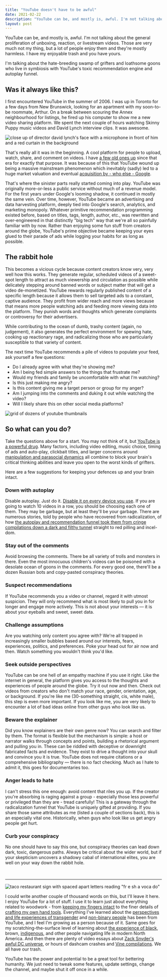 ```yaml
---
title: "YouTube doesn't have to be awful"
date: 2021-02-22
description: "YouTube can be, and mostly is, awful. I'm not talking about the general proliferation of unboxing, reaction, or livestream videos. Those are very much not my thing, but a lot of people enjoy them and they're mostly harmless."
layout: post
---
```


YouTube can be, and mostly is, awful. I'm not talking about the general proliferation of unboxing, reaction, or livestream videos. Those are very much not my thing, but a lot of people enjoy them and they're mostly harmless. I have my enjoyable trash and you have yours.

I'm talking about the hate-breeding swamp of grifters and loathsome goons who live in symbiosis with YouTube's toxic recommendation engine and autoplay funnel.

## Was it always like this?

I first encountered YouTube in the summer of 2006. I was up in Toronto for a few days from New Brunswick, looking for an apartment with my soon-to-be roommate, Arthur. On a break between scouring the Annex neighbourhood for listings, he fired up his computer to show me a new video sharing platform. We spent the next couple of hours watching Skinny Puppy music videos and David Lynch interview clips. It was awesome.

![close up of director david lynch's face with a microphone in front of him and a red curtain in the background](/assets/david-lynch-iphone.png "David Lynch famously [dissing film watching on iPhones](https://www.youtube.com/watch?v=wKiIroiCvZ0) circa 2008 (not 2006, I know).")

That's really all it was in the beginning. A cool platform for people to upload, watch, share, and comment on videos. I have [a few old ones up](https://www.youtube.com/watch?v=jOYA5IQbntU) since that era for exactly that purpose. It was because of this that YouTube wound up being a massive mainstream phenomenon which inevitably (sadly) led to a huge market valuation and eventual [acquisition by - who else - Google](https://en.wikipedia.org/wiki/History_of_YouTube#:~:text=On%20October%209%2C%202006%2C%20it,was%20Google's%20second%2Dlargest%20acquisition).

That's where the sinister parts really started coming into play. YouTube was originally more-or-less a public service without much of a revenue model. For the first years under Google's looming shadow, it continued in mostly the same vein. Over time, however, YouTube became an advertising and data harvesting platform, deeply tied into Google's search, analytics, and marketing monopoly. Whatever primitive recommendation programming existed before, based on titles, tags, length, author, etc., was rewritten and over-engineered in that distinctly "big tech" way that we're all so painfully familiar with by now. Rather than enjoying some fun stuff from creators around the globe, YouTube's prime objective became keeping your eyes glued to their parade of ads while logging your habits for as long as possible.

## The rabbit hole

This becomes a vicious cycle because content creators know very, very well how this works. They generate regular, scheduled videos of a sweet-spot length to attract as much viewership and circulation as possible while delicately stepping around banned words or subject matter that will get a video de-monetized. YouTube rewards regularly published content of a specific length because it allows them to sell targeted ads to a constant, captive audience. They profit from wider reach and more views because that means more people watching ads and feeding more viewing data into the platform. They punish words and thoughts which generate complaints or controversy for their advertisers.

While contributing to the ocean of dumb, trashy content (again, no judgement), it also generates the perfect environment for spewing hate, cooking up reactionary rage, and radicalizing those who are particularly susceptible to that variety of content.

The next time YouTube recommends a pile of videos to populate your feed, ask yourself a few questions:

- Do I already agree with what they're showing me?
- Am I being fed simple answers to the things that frustrate me?
- Would my friends and family be uncomfortable with what I'm watching?
- Is this just making me angry?
- Is this content giving me a target person or group for my anger?
- Am I jumping into the comments and duking it out while watching the video?
- Will I likely share this on other social media platforms?

![grid of dozens of youtube thumbnails](/assets/youtube-recs.png "Revealing my recommendations, packed with bread tube, news clips, and late night hosts feels very intrusive.")

## So what can you do?

Take the questions above for a start. You may not think of it, but [YouTube is a powerful drug](https://www.cnbc.com/2018/02/13/youtube-is-causing-stress-and-sexualization-in-young-children.html). Many factors, including video editing, music choice, timing of ads and auto-play, clickbait titles, and larger concerns around [manipulation and parasocial dynamics](https://www.theverge.com/2018/9/17/17832948/youtube-youtubers-influencer-creator-fans-subscribers-friends-celebrities) all combine to block your brain's critical thinking abilities and leave you open to the worst kinds of grifters.

Here are a few suggestions for keeping your defences up and your brain intact.

### Down with autoplay

Disable autoplay. Just do it. [Disable it on every device you use](https://support.google.com/youtube/answer/6327615?hl=en&co=GENIE.Platform%3DAndroid). If you are going to watch 10 videos in a row, you should be choosing each one of them. They may be garbage, but at least they'll be your garbage. There are numerous stories, told by people who have recovered from radicalization, of how [the autoplay and recommendation funnel took them from cringe compilations down a dark and filthy tunnel](https://www.youtube.com/watch?v=bWLvW3xEIQw) straight to red pilling and incel-dom.

### Stay out of the comments

Avoid browsing the comments. There be all variety of trolls and monsters in there. Even the most innocuous children's videos can be poisoned with a desolate ocean of goons in the comments. For every good one, there'll be a dozen Russian bots and copy-pasted conspiracy theories.

### Suspect recommendations

If YouTube recommends you a video or channel, regard it with utmost suspicion. They will only recommend what is most likely to pull you in for longer and engage more actively. This is not about your interests — it is about your eyeballs and sweet, sweet data.

### Challenge assumptions

Are you watching only content you agree with? We're all trapped in increasingly smaller bubbles based around our interests, fears, experiences, politics, and preferences. Poke your head out for air now and then. Watch something you wouldn't think you'd like.

### Seek outside perspectives

YouTube can be one hell of an empathy machine if you use it right. Like the internet in general, the platform gives you access to the thoughts and experiences of people around the globe. Try it out now and then. Check out videos from creators who don't match your race, gender, orientation, age, or background. If you're like me (30-something straight, cis, white male), this step is even more important. If you look like me, you are very likely to encounter a lot of bad ideas online from other guys who look like us.

### Beware the explainer

Did you know explainers are their own genre now? You can search and filter by them. The format is flexible but the mechanism is simple: a host or narrator walks through concepts and points, building a rhetorical argument and pulling you in. These can be riddled with deceptive or downright fabricated facts and evidence. They exist to drive a thought into your skull and convince you it is true. YouTube does not require citations or a comprehensive bibliography — there is no fact checking. Much as I hate to admit it, this goes for documentaries too.

### Anger leads to hate

I can't stress this one enough: avoid content that riles you up. If the creator you're absorbing is raging against a group - especially those less powerful or privileged than they are - tread carefully! This is a gateway through the radicalization funnel that YouTube is uniquely gifted at providing. If you share those same attributes as me (listed a couple of sections back), this is an especially vital one. Historically, when guys who look like us get angry people get hurt.

### Curb your conspiracy

No one should have to say this one, but conspiracy theories can lead down dark, toxic, dangerous paths. Always be critical about the wider world, but if your skepticism uncovers a shadowy cabal of international elites, you are well on your way down the rabbit hole.

&nbsp;

---

![taco restaurant sign with spaced apart letters reading "fr e sh a voca do"](/assets/fresh-avacado.png "You have your makeup tutorials and I have my [FREE SHAVACADOO!](https://youtu.be/8rDNZ5Ebwsc?t=72)")

I could write another couple of thousand words on this, but I'll leave it here. I enjoy YouTube for a lot of stuff. I use it to learn just about everything related to woodwork - from [keeping my fingers intact](https://www.youtube.com/watch?v=qSbS5zhH7cE) to the finer details of [crafting my own hand tools](https://www.youtube.com/watch?v=JcaV5jWpR1k). Everything I've learned about the [perspectives and life experiences of transgender](https://www.youtube.com/watch?v=EdvM_pRfuFM) and [non-binary people](https://www.youtube.com/watch?v=N35D1jko6wA) has been from YouTube, and I feel I'm growing as a person because of it. Same goes for my scratching-the-surface level of learning about [the experience of black](https://www.youtube.com/watch?v=3dJ7_7VpR6k), brown, [indigenous](https://www.youtube.com/watch?v=A6MT6Qg9J7c), and other people navigating life in modern North America. And then there are plenty of video essays about [Zack Snyder's awful DC universe](https://www.youtube.com/watch?v=hdxk7dB9yeU), or hours of dashcam crashes and [Vine compilations](https://www.youtube.com/watch?v=8rDNZ5Ebwsc). We all have our trash.

YouTube has the power and potential to be a great tool for bettering humanity. We just need to tweak some features, update settings, change the channel, and maybe shut it off once in a while.
